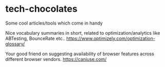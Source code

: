 # tech-chocolates
Some cool articles/tools which come in handy

Nice vocabulary summaries in short, related to optimization/analytics like ABTesting, BounceRate etc..
https://www.optimizely.com/optimization-glossary/

Your good friend on suggesting availability of browser features across different browser vendors.
https://caniuse.com/

